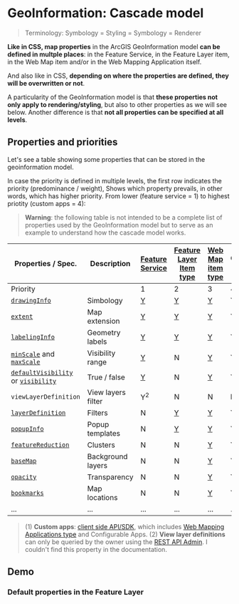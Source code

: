 # GeoInformation: Cascade model

> Terminology: Symbology = Styling = Symbology = Renderer

**Like in CSS, map properties** in the ArcGIS GeoInformation model **can be defined in multple places**: in the Feature Service, in the Feature Layer item, in the Web Map item and/or in the Web Mapping Application itself.

And also like in CSS, **depending on where the properties are defined, they will be overwritten or not**.

A particularity of the GeoInformation model is that **these properties not only apply to rendering/styling**, but also to other properties as we will see below. Another difference is that **not all properties can be specified at all levels**.

## Properties and priorities

Let's see a table showing some properties that can be stored in the geoinformation model. 

In case the priority is defined in multiple levels, the first row indicates the priority (predominance / weight), Shows which property prevails, in other words, which has higher priority. From lower (feature service = 1) to highest priotity (custom apps = 4):

> **Warning**: the following table is not intended to be a complete list of properties used by the GeoInformation model but to serve as an example to understand how the cascade model works.

|Properties / Spec.|Description|[Feature Service](https://services.arcgis.com/P3ePLMYs2RVChkJx/arcgis/rest/services/ACS_Poverty_by_Age_Boundaries/FeatureServer)|[Feature Layer Item type](https://www.arcgis.com/home/item.html?id=195e039565ee42fbbefbcc2708bc7e26#visualize)|[Web Map item type](https://geogeeks.maps.arcgis.com/home/webmap/viewer.html?webmap=2ba230842b164b53acaa05df211c36de)|Custom apps<sup>1</sup>
|---|---|---|---|--|--|
|Priority||1|2|3|4|
|[`drawingInfo`](https://developers.arcgis.com/web-map-specification/objects/drawingInfo/)|Simbology|[Y](https://services.arcgis.com/P3ePLMYs2RVChkJx/arcgis/rest/services/ACS_Poverty_by_Age_Boundaries/FeatureServer/0?f=json)|[Y](https://www.arcgis.com/sharing/rest/content/items/195e039565ee42fbbefbcc2708bc7e26?f=json)|[Y](https://geogeeks.maps.arcgis.com/sharing/rest/content/items/2ba230842b164b53acaa05df211c36de?f=json)|Y
|[`extent`](https://developers.arcgis.com/web-map-specification/objects/extent/)|Map extension|[Y](https://services.arcgis.com/P3ePLMYs2RVChkJx/arcgis/rest/services/ACS_Poverty_by_Age_Boundaries/FeatureServer/0?f=json)|[Y](https://www.arcgis.com/sharing/rest/content/items/195e039565ee42fbbefbcc2708bc7e26?f=json)|[Y](https://geogeeks.maps.arcgis.com/sharing/rest/content/items/2ba230842b164b53acaa05df211c36de?f=json)|Y
|[`labelingInfo`](https://developers.arcgis.com/web-map-specification/objects/labelingInfo/)|Geometry labels|[Y](https://services.arcgis.com/P3ePLMYs2RVChkJx/arcgis/rest/services/ACS_Poverty_by_Age_Boundaries/FeatureServer/0?f=json)|[Y](https://www.arcgis.com/sharing/rest/content/items/195e039565ee42fbbefbcc2708bc7e26/data?f=json)|[Y](https://geogeeks.maps.arcgis.com/sharing/rest/content/items/2ba230842b164b53acaa05df211c36de/data?f=json)|Y
|[`minScale`](https://developers.arcgis.com/web-map-specification/objects/layer/) and [`maxScale`](https://developers.arcgis.com/web-map-specification/objects/layer/)|Visibility range|[Y](https://services.arcgis.com/P3ePLMYs2RVChkJx/arcgis/rest/services/ACS_Poverty_by_Age_Boundaries/FeatureServer/0?f=json)|N|[Y](https://geogeeks.maps.arcgis.com/sharing/rest/content/items/2ba230842b164b53acaa05df211c36de/data?f=json)|Y|Y
|[`defaultVisibility`](https://developers.arcgis.com/web-map-specification/objects/layer/) or [`visibility`](https://developers.arcgis.com/web-map-specification/objects/featureLayer/)|True / false|[Y](https://services.arcgis.com/P3ePLMYs2RVChkJx/arcgis/rest/services/ACS_Poverty_by_Age_Boundaries/FeatureServer/0?f=json)|N|[Y](https://geogeeks.maps.arcgis.com/sharing/rest/content/items/2ba230842b164b53acaa05df211c36de/data?f=json)|Y
|`viewLayerDefinition`|View layers filter|Y<sup>2</sup>|N|N|**N**|
|[`layerDefinition`](https://developers.arcgis.com/web-map-specification/objects/layerDefinition/)|Filters|N|[Y](https://www.arcgis.com/sharing/rest/content/items/195e039565ee42fbbefbcc2708bc7e26/data?f=json)|[Y](https://geogeeks.maps.arcgis.com/sharing/rest/content/items/2ba230842b164b53acaa05df211c36de/data?f=json)|Y
|[`popupInfo`](https://developers.arcgis.com/web-map-specification/objects/popupInfo/)|Popup templates|N|[Y](https://geogeeks.maps.arcgis.com/sharing/rest/content/items/195e039565ee42fbbefbcc2708bc7e26/data?f=json)|[Y](https://geogeeks.maps.arcgis.com/sharing/rest/content/items/2ba230842b164b53acaa05df211c36de/data?f=json)|Y
|[`featureReduction`](https://developers.arcgis.com/web-map-specification/objects/featureReduction_cluster/)|Clusters|N|N|[Y](https://geogeeks.maps.arcgis.com/sharing/rest/content/items/8e3fd5a7427b48b3b293c586ff4b2301/data?f=json)|Y
|[`baseMap`](https://developers.arcgis.com/web-map-specification/objects/baseMap/)|Background layers|N|N|[Y](https://geogeeks.maps.arcgis.com/sharing/rest/content/items/2ba230842b164b53acaa05df211c36de/data?f=json)|Y
|[`opacity`](https://developers.arcgis.com/web-map-specification/objects/featureLayer/)|Transparency|N|N|[Y](https://geogeeks.maps.arcgis.com/sharing/rest/content/items/2ba230842b164b53acaa05df211c36de/data?f=json)|Y
|[`bookmarks`](https://developers.arcgis.com/web-map-specification/objects/bookmark/)|Map locations|N|N|[Y](https://geogeeks.maps.arcgis.com/sharing/rest/content/items/2ba230842b164b53acaa05df211c36de/data?f=json)|Y
|...|...|...|...|...|...

> (1) **Custom apps**:  [client side API/SDK](#), which includes [Web Mapping Applications type](#) and Configurable Apps.
> (2) **View layer definitions** can only be queried by the owner using the [REST API Admin](https://developers.arcgis.com/rest/services-reference/rest-api-admin.htm). I couldn't find this property in the documentation.


## Demo

### Default properties in the Feature Layer

